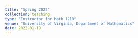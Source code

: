 ```yaml
---
title: "Spring 2022"
collection: teaching
type: "Instructor for Math 1210"
venue: "University of Virginia, Department of Mathematics"
date: 2022-01-19
---
```

